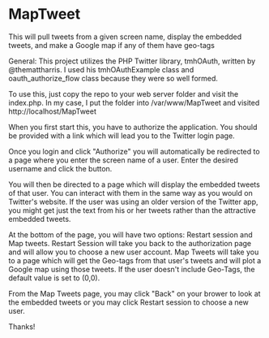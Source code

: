 MapTweet
========

This will pull tweets from a given screen name, display the embedded tweets, and make a Google map if any of them have geo-tags

General:
This project utilizes the PHP Twitter library, tmhOAuth, written by @themattharris. I used his tmhOAuthExample class and oauth_authorize_flow class because they were so well formed.

To use this, just copy the repo to your web server folder and visit the index.php.
In my case, I put the folder into /var/www/MapTweet and visited http://localhost/MapTweet

When you first start this, you have to authorize the application. You should be provided with a link which will lead you to the Twitter login page.

Once you login and click "Authorize" you will automatically be redirected to a page where you enter the screen name of a user. Enter the desired username and click the button.

You will then be directed to a page which will display the embedded tweets of that user. You can interact with them in the same way as you would on Twitter's website. If the user was using an older version of the Twitter app, you might get just the text from his or her tweets rather than the attractive embedded tweets.

At the bottom of the page, you will have two options: Restart session and Map tweets.
Restart Session will take you back to the authorization page and will allow you to choose a new user account.
Map Tweets will take you to a page which will get the Geo-tags from that user's tweets and will plot a Google map using those tweets. If the user doesn't include Geo-Tags, the default value is set to (0,0).

From the Map Tweets page, you may click "Back" on your brower to look at the embedded tweets or you may click Restart session to choose a new user.

Thanks!
